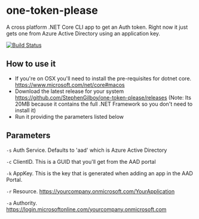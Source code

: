 ﻿# one-token-please
A cross platform .NET Core CLI app to get an Auth token. Right now it just gets one from Azure Active Directory using an application key.

[![Build Status](https://travis-ci.org/StephenGilboy/one-token-please.svg?branch=master)](https://travis-ci.org/StephenGilboy/one-token-please)

## How to use it

* If you're on OSX you'll need to install the pre-requisites for dotnet core. https://www.microsoft.com/net/core#macos 
* Download the latest release for your system https://github.com/StephenGilboy/one-token-please/releases (Note: Its 20MB because it contains the full .NET Framework so you don't need to install it)
* Run it providing the parameters listed below

## Parameters
`-s` Auth Service. Defaults to 'aad' which is Azure Active Directory

`-c` ClientID. This is a GUID that you'll get from the AAD portal

`-k` AppKey. This is the key that is generated when adding an app in the AAD Portal.

`-r` Resource. https://yourcompany.onmicrosoft.com/YourApplication

`-a` Authority. https://login.microsoftonline.com/yourcompany.onmicrosoft.com

